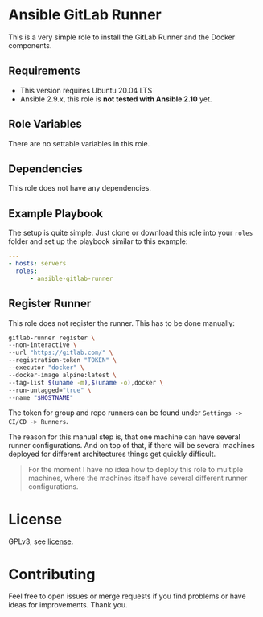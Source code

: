 # Ansible GitLab Runner

This is a very simple role to install the GitLab Runner and the Docker components.

## Requirements

- This version requires Ubuntu 20.04 LTS
- Ansible 2.9.x, this role is **not tested with Ansible 2.10** yet.

## Role Variables

There are no settable variables in this role.

## Dependencies

This role does not have any dependencies.

## Example Playbook

The setup is quite simple.
Just clone or download this role into your `roles` folder and set up the playbook similar to this example:

```yml
---
- hosts: servers
  roles:
      - ansible-gitlab-runner
```

## Register Runner

This role does not register the runner. This has to be done manually:

```sh
gitlab-runner register \
--non-interactive \
--url "https://gitlab.com/" \
--registration-token "TOKEN" \
--executor "docker" \
--docker-image alpine:latest \
--tag-list $(uname -m),$(uname -o),docker \
--run-untagged="true" \
--name "$HOSTNAME"
```

The token for group and repo runners can be found under `Settings -> CI/CD -> Runners`. 

The reason for this manual step is, that one machine can have several runner configurations. 
And on top of that, if there will be several machines deployed for different architectures things get quickly difficult.

> For the moment I have no idea how to deploy this role to multiple machines, where the machines itself have several different runner configurations.

# License

GPLv3, see [license](./LICENSE).

# Contributing

Feel free to open issues or merge requests if you find problems or have ideas for improvements. Thank you.